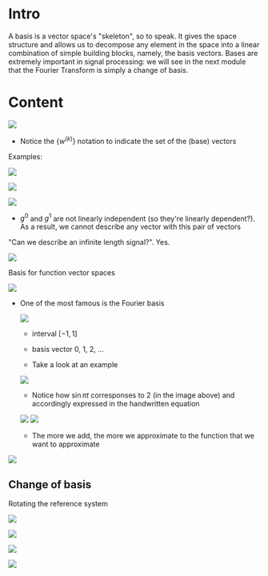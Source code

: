 # Intro

A basis is a vector space's "skeleton", so to speak. It gives the space structure and allows us to decompose any element in the space into a linear combination of simple building blocks, namely, the basis vectors. Bases are extremely important in signal processing: we will see in the next module that the Fourier Transform is simply a change of basis. 

# Content
![](../docs/bases_intro.png)

- Notice the $\{w^{(k)}\}$ notation to indicate the set of the (base) vectors

Examples:

![](../docs/canonical_R2_basis.png)

![](../docs/another_canonical_R2_basis.png)

![](../docs/not_linearly_independent_vectors.png)

- $g^{0}$ and $g^{1}$ are not linearly independent (so they're linearly dependent?). As a result, we cannot describe any vector with this pair of vectors


"Can we describe an infinite length signal?". Yes.

![](../docs/a_basis_for_l2_Z_.png)

Basis for function vector spaces

![](../docs/develop_basis_for_function.png)

- One of the most famous is the Fourier basis

    ![](../docs/fourier_basis.png)

    - interval $[-1,1]$
    - basis vector 0, 1, 2, ...

    - Take a look at an example

    ![](../docs/rewrite_a_signal_with_fourier.png)

    - Notice how $\sin{\pi t}$ corresponses to 2 (in the image above) and accordingly expressed in the handwritten equation

    ![](../docs/n_2.png) ![](../docs/n_10.png)

    - The more we add, the more we approximate to the function that we want to approximate

![](../docs/orthogonals_orthonormals.png)


## Change of basis

Rotating the reference system

![](../docs/change_of_basis.png)

![](../docs/change_of_basis_recall.png) 

![](../docs/change_of_basis_rotated.png)

![](../docs/change_of_basis_rotated_2.png)